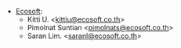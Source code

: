 - [Ecosoft](http://ecosoft.co.th):
  - Kitti U. \<<kittiu@ecosoft.co.th>\>
  - Pimolnat Suntian \<<pimolnats@ecosoft.co.th>\>
  - Saran Lim. \<<saranl@ecosoft.co.th>\>

